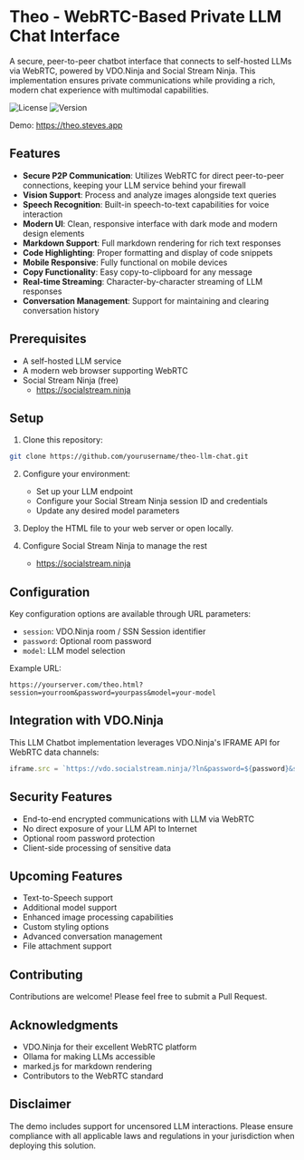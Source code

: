 # Theo - WebRTC-Based Private LLM Chat Interface

A secure, peer-to-peer chatbot interface that connects to self-hosted LLMs via WebRTC, powered by VDO.Ninja and Social Stream Ninja. This implementation ensures private communications while providing a rich, modern chat experience with multimodal capabilities.

![License](https://img.shields.io/badge/license-MIT-blue.svg)
![Version](https://img.shields.io/badge/version-1.0.0-green.svg)

Demo: https://theo.steves.app

## Features

- **Secure P2P Communication**: Utilizes WebRTC for direct peer-to-peer connections, keeping your LLM service behind your firewall
- **Vision Support**: Process and analyze images alongside text queries
- **Speech Recognition**: Built-in speech-to-text capabilities for voice interaction
- **Modern UI**: Clean, responsive interface with dark mode and modern design elements
- **Markdown Support**: Full markdown rendering for rich text responses
- **Code Highlighting**: Proper formatting and display of code snippets
- **Mobile Responsive**: Fully functional on mobile devices
- **Copy Functionality**: Easy copy-to-clipboard for any message
- **Real-time Streaming**: Character-by-character streaming of LLM responses
- **Conversation Management**: Support for maintaining and clearing conversation history

## Prerequisites

- A self-hosted LLM service
- A modern web browser supporting WebRTC
- Social Stream Ninja (free)
    - https://socialstream.ninja

## Setup

1. Clone this repository:
```bash
git clone https://github.com/yourusername/theo-llm-chat.git
```

2. Configure your environment:
   - Set up your LLM endpoint
   - Configure your Social Stream Ninja session ID and credentials
   - Update any desired model parameters

3. Deploy the HTML file to your web server or open locally.

4. Configure Social Stream Ninja to manage the rest
   - https://socialstream.ninja

## Configuration

Key configuration options are available through URL parameters:

- `session`: VDO.Ninja room / SSN Session identifier
- `password`: Optional room password
- `model`: LLM model selection

Example URL:
```
https://yourserver.com/theo.html?session=yourroom&password=yourpass&model=your-model
```

## Integration with VDO.Ninja

This LLM Chatbot implementation leverages VDO.Ninja's IFRAME API for WebRTC data channels:

```javascript
iframe.src = `https://vdo.socialstream.ninja/?ln&password=${password}&salt=vdo.ninja&label=chatbot&view=${roomID}&scene&novideo&noaudio&cleanoutput&room=${roomID}`;
```

## Security Features

- End-to-end encrypted communications with LLM via WebRTC
- No direct exposure of your LLM API to Internet
- Optional room password protection
- Client-side processing of sensitive data

## Upcoming Features

- Text-to-Speech support
- Additional model support
- Enhanced image processing capabilities
- Custom styling options
- Advanced conversation management
- File attachment support

## Contributing

Contributions are welcome! Please feel free to submit a Pull Request.

## Acknowledgments

- VDO.Ninja for their excellent WebRTC platform
- Ollama for making LLMs accessible
- marked.js for markdown rendering
- Contributors to the WebRTC standard

## Disclaimer

The demo includes support for uncensored LLM interactions. Please ensure compliance with all applicable laws and regulations in your jurisdiction when deploying this solution.
